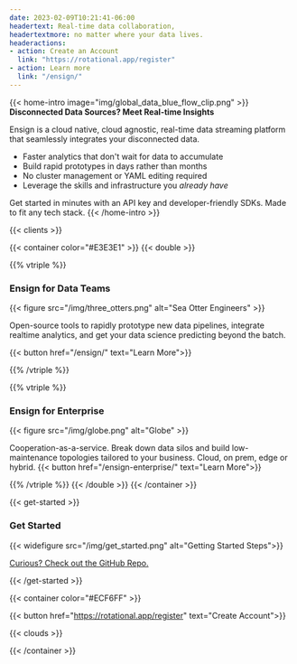 ```yaml
---
date: 2023-02-09T10:21:41-06:00
headertext: Real-time data collaboration,
headertextmore: no matter where your data lives.
headeractions:
- action: Create an Account
  link: "https://rotational.app/register"
- action: Learn more
  link: "/ensign/"
---
```


<!-- Home Intro is the first section on the webpage -->
{{< home-intro image="img/global_data_blue_flow_clip.png" >}}
**Disconnected Data Sources? Meet Real-time Insights**

Ensign is a cloud native, cloud agnostic, real-time data streaming platform that seamlessly integrates your disconnected data.

- Faster analytics that don't wait for data to accumulate
- Build rapid prototypes in days rather than months
- No cluster management or YAML editing required
- Leverage the skills and infrastructure you *already have*

Get started in minutes with an API key and developer-friendly SDKs. Made to fit any
tech stack.
{{< /home-intro >}}

<!-- Edit and add clients in data/en/clients.yml -->
{{< clients >}}

<!-- Ensign for Data Teams and Enterprise Section -->
<!-- container double makes this a two column section with the specified bg color -->
{{< container color="#E3E3E1" >}}
{{< double >}}

<!-- Ensign for Data Teams -->
{{% vtriple %}}
### Ensign for Data Teams

{{< figure src="/img/three_otters.png" alt="Sea Otter Engineers" >}}

Open-source tools to rapidly prototype new data pipelines, integrate realtime analytics, and get your data science predicting beyond the batch.

{{< button href="/ensign/" text="Learn More">}}

{{% /vtriple %}}

<!-- Ensign for Enterprise -->
{{% vtriple %}}
### Ensign for Enterprise

{{< figure src="/img/globe.png" alt="Globe" >}}

Cooperation-as-a-service. Break down data silos and build low-maintenance topologies tailored to your business. Cloud, on prem, edge or hybrid.
{{< button href="/ensign-enterprise/" text="Learn More">}}

{{% /vtriple %}}
{{< /double >}}
{{< /container >}}

<!-- Get Started section has custom CSS so needs to be in its own shortcode -->
{{< get-started >}}

### Get Started

{{< widefigure src="/img/get_started.png" alt="Getting Started Steps">}}

[Curious? Check out the GitHub Repo.](https://github.com/rotationalio/ensign)

{{< /get-started >}}

<!-- On the Cloud section -->
{{< container color="#ECF6FF" >}}

{{< button href="https://rotational.app/register" text="Create Account">}}

<!-- Data for cloud partners can be found at data/en/cloud.yml -->
{{< clouds >}}

{{< /container >}}



<!-- NOTE: Recent Rotations is part of the template and is added after the content -->